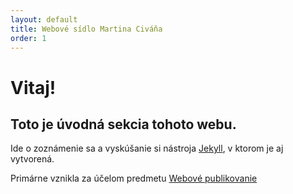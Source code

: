 ```yaml
---
layout: default
title: Webové sídlo Martina Civáňa
order: 1
---
```

Vitaj!
======

Toto je úvodná sekcia tohoto webu.
----
Ide o zoznámenie sa a vyskúšanie si nástroja [Jekyll](https://jekyllrb.com/), v ktorom je aj vytvorená. 

Primárne vznikla za účelom predmetu [Webové publikovanie](profesne/wp)

